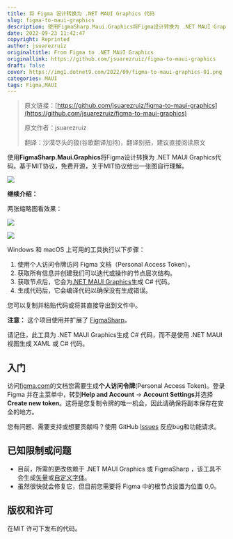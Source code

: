 ```yaml
---
title: 将 Figma 设计转换为 .NET MAUI Graphics 代码
slug: figma-to-maui-graphics
description: 使用FigmaSharp.Maui.Graphics将Figma设计转换为 .NET MAUI Graphics代码。
date: 2022-09-23 11:42:47
copyright: Reprinted
author: jsuarezruiz
originaltitle: From Figma to .NET MAUI Graphics
originallink: https://github.com/jsuarezruiz/figma-to-maui-graphics
draft: false
cover: https://img1.dotnet9.com/2022/09/figma-to-maui-graphics-01.png
categories: MAUI
tags: Figma,MAUI
---
```


>原文链接：[https://github.com/jsuarezruiz/figma-to-maui-graphics](https://github.com/jsuarezruiz/figma-to-maui-graphics)
>
>原文作者：jsuarezruiz
>
>翻译：沙漠尽头的狼(谷歌翻译加持)，翻译别扭，建议直接阅读原文

使用**FigmaSharp.Maui.Graphics**将Figma设计转换为 .NET MAUI Graphics代码。基于MIT协议，免费开源，关于MIT协议给出一张图自行理解。

![](https://img1.dotnet9.com/2022/09/0501.jpg)

**继续介绍：**

两张缩略图看效果：

![](https://img1.dotnet9.com/2022/09/figma-to-maui-graphics-01.png)

![](https://img1.dotnet9.com/2022/09/figma-to-maui-graphics-02.png)

Windows 和 macOS 上可用的工具执行以下步骤：

1. 使用个人访问令牌访问 Figma 文档（Personal Access Token）。
2. 获取所有信息并创建我们可以迭代或操作的节点层次结构。
3. 获取节点后，它会为[.NET MAUI Graphics](https://github.com/dotnet/Microsoft.Maui.Graphics)生成 C# 代码。
4. 生成代码后，它会编译代码以确保没有生成错误。

您可以复制并粘贴代码或将其直接导出到文件中。

**注意：** 这个项目使用并扩展了 [FigmaSharp](https://github.com/microsoft/FigmaSharp)。

请记住，此工具为 .NET MAUI Graphics生成 C# 代码，而不是使用 .NET MAUI 视图生成 XAML 或 C# 代码。

## 入门

访问[figma.com](https://www.figma.com/)的文档您需要生成**个人访问令牌**(Personal Access Token)。登录 Figma 并在主菜单中，转到**Help and Account** → **Account Settings**并选择**Create new token**。这将是您复制令牌的唯一机会，因此请确保将副本保存在安全的地方。

您有问题、需要支持或想要贡献吗？使用 GitHub [Issues](https://github.com/jsuarezruiz/figma-to-maui-graphics/issues) 反应bug和功能请求。

## 已知限制或问题

- 目前，所需的更改依赖于 .NET MAUI Graphics 或 FigmaSharp ，该工具不会生成[矢量](https://github.com/jsuarezruiz/figma-to-maui-graphics/issues/2)或[自定义字体](https://github.com/jsuarezruiz/figma-to-maui-graphics/issues/1)。
- 虽然很快就会修复它，但目前您需要将 Figma 中的根节点设置为位置 0,0。

## 版权和许可

在MIT 许可下发布的代码。